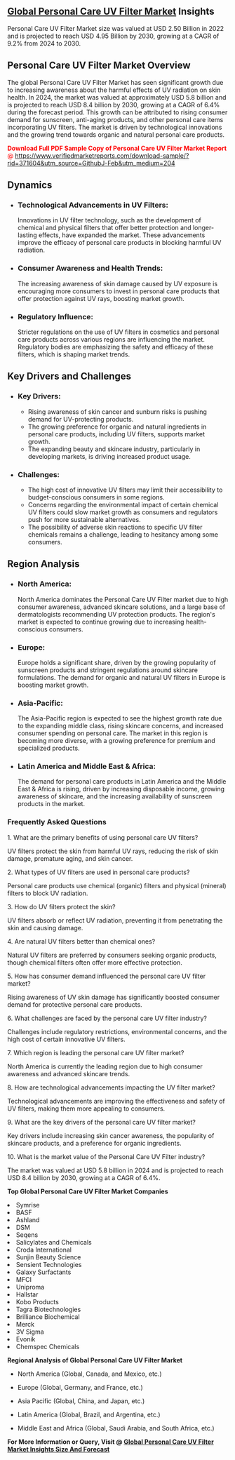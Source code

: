 <h2><a href="https://www.verifiedmarketreports.com/download-sample/?rid=371604&amp;utm_source=GithubJ&amp;utm_medium=204" target="_blank">Global Personal Care UV Filter Market</a> Insights</h2><p>Personal Care UV Filter Market size was valued at USD 2.50 Billion in 2022 and is projected to reach USD 4.95 Billion by 2030, growing at a CAGR of 9.2% from 2024 to 2030.</p><p> <h2>Personal Care UV Filter Market Overview</h2> <p>The global Personal Care UV Filter Market has seen significant growth due to increasing awareness about the harmful effects of UV radiation on skin health. In 2024, the market was valued at approximately USD 5.8 billion and is projected to reach USD 8.4 billion by 2030, growing at a CAGR of 6.4% during the forecast period. This growth can be attributed to rising consumer demand for sunscreen, anti-aging products, and other personal care items incorporating UV filters. The market is driven by technological innovations and the growing trend towards organic and natural personal care products.</p> <p><p><span class=""><span style="color: #ff0000;"><strong>Download Full PDF Sample Copy of Personal Care UV Filter Market Report</strong> @ </span><a href="https://www.verifiedmarketreports.com/download-sample/?rid=371604&amp;utm_source=GithubJ-Feb&amp;utm_medium=204" target="_blank">https://www.verifiedmarketreports.com/download-sample/?rid=371604&amp;utm_source=GithubJ-Feb&amp;utm_medium=204</a></span></p></p> <h2>Dynamics</h2> <ul> <li><h3>Technological Advancements in UV Filters:</h3> Innovations in UV filter technology, such as the development of chemical and physical filters that offer better protection and longer-lasting effects, have expanded the market. These advancements improve the efficacy of personal care products in blocking harmful UV radiation.</li> <li><h3>Consumer Awareness and Health Trends:</h3> The increasing awareness of skin damage caused by UV exposure is encouraging more consumers to invest in personal care products that offer protection against UV rays, boosting market growth.</li> <li><h3>Regulatory Influence:</h3> Stricter regulations on the use of UV filters in cosmetics and personal care products across various regions are influencing the market. Regulatory bodies are emphasizing the safety and efficacy of these filters, which is shaping market trends.</li> </ul> <h2>Key Drivers and Challenges</h2> <ul> <li><h3>Key Drivers:</h3> <ul> <li>Rising awareness of skin cancer and sunburn risks is pushing demand for UV-protecting products.</li> <li>The growing preference for organic and natural ingredients in personal care products, including UV filters, supports market growth.</li> <li>The expanding beauty and skincare industry, particularly in developing markets, is driving increased product usage.</li> </ul> </li> <li><h3>Challenges:</h3> <ul> <li>The high cost of innovative UV filters may limit their accessibility to budget-conscious consumers in some regions.</li> <li>Concerns regarding the environmental impact of certain chemical UV filters could slow market growth as consumers and regulators push for more sustainable alternatives.</li> <li>The possibility of adverse skin reactions to specific UV filter chemicals remains a challenge, leading to hesitancy among some consumers.</li> </ul> </li> </ul> <h2>Region Analysis</h2> <ul> <li><h3>North America:</h3> North America dominates the Personal Care UV Filter market due to high consumer awareness, advanced skincare solutions, and a large base of dermatologists recommending UV protection products. The region's market is expected to continue growing due to increasing health-conscious consumers.</li> <li><h3>Europe:</h3> Europe holds a significant share, driven by the growing popularity of sunscreen products and stringent regulations around skincare formulations. The demand for organic and natural UV filters in Europe is boosting market growth.</li> <li><h3>Asia-Pacific:</h3> The Asia-Pacific region is expected to see the highest growth rate due to the expanding middle class, rising skincare concerns, and increased consumer spending on personal care. The market in this region is becoming more diverse, with a growing preference for premium and specialized products.</li> <li><h3>Latin America and Middle East & Africa:</h3> The demand for personal care products in Latin America and the Middle East & Africa is rising, driven by increasing disposable income, growing awareness of skincare, and the increasing availability of sunscreen products in the market.</li> </ul> <h3>Frequently Asked Questions</h3> <p>1. What are the primary benefits of using personal care UV filters?</p> <p>UV filters protect the skin from harmful UV rays, reducing the risk of skin damage, premature aging, and skin cancer.</p> <p>2. What types of UV filters are used in personal care products?</p> <p>Personal care products use chemical (organic) filters and physical (mineral) filters to block UV radiation.</p> <p>3. How do UV filters protect the skin?</p> <p>UV filters absorb or reflect UV radiation, preventing it from penetrating the skin and causing damage.</p> <p>4. Are natural UV filters better than chemical ones?</p> <p>Natural UV filters are preferred by consumers seeking organic products, though chemical filters often offer more effective protection.</p> <p>5. How has consumer demand influenced the personal care UV filter market?</p> <p>Rising awareness of UV skin damage has significantly boosted consumer demand for protective personal care products.</p> <p>6. What challenges are faced by the personal care UV filter industry?</p> <p>Challenges include regulatory restrictions, environmental concerns, and the high cost of certain innovative UV filters.</p> <p>7. Which region is leading the personal care UV filter market?</p> <p>North America is currently the leading region due to high consumer awareness and advanced skincare trends.</p> <p>8. How are technological advancements impacting the UV filter market?</p> <p>Technological advancements are improving the effectiveness and safety of UV filters, making them more appealing to consumers.</p> <p>9. What are the key drivers of the personal care UV filter market?</p> <p>Key drivers include increasing skin cancer awareness, the popularity of skincare products, and a preference for organic ingredients.</p> <p>10. What is the market value of the Personal Care UV Filter industry?</p> <p>The market was valued at USD 5.8 billion in 2024 and is projected to reach USD 8.4 billion by 2030, growing at a CAGR of 6.4%.</p> </p><p><strong>Top Global Personal Care UV Filter Market Companies</strong></p><div data-test-id=""><p><li>Symrise</li><li> BASF</li><li> Ashland</li><li> DSM</li><li> Seqens</li><li> Salicylates and Chemicals</li><li> Croda International</li><li> Sunjin Beauty Science</li><li> Sensient Technologies</li><li> Galaxy Surfactants</li><li> MFCI</li><li> Uniproma</li><li> Hallstar</li><li> Kobo Products</li><li> Tagra Biotechnologies</li><li> Brilliance Biochemical</li><li> Merck</li><li> 3V Sigma</li><li> Evonik</li><li> Chemspec Chemicals</li></p><div><strong>Regional Analysis of&nbsp;Global Personal Care UV Filter Market</strong></div><ul><li dir="ltr"><p dir="ltr">North America&nbsp;(Global, Canada, and Mexico, etc.)</p></li><li dir="ltr"><p dir="ltr">Europe (Global, Germany, and France, etc.)</p></li><li dir="ltr"><p dir="ltr">Asia Pacific&nbsp;(Global, China, and Japan, etc.)</p></li><li dir="ltr"><p dir="ltr">Latin America&nbsp;(Global, Brazil, and Argentina, etc.)</p></li><li dir="ltr">Middle East and Africa&nbsp;(Global, Saudi Arabia, and South Africa, etc.)</li></ul><p><strong>For More Information or Query, Visit @&nbsp;</strong><strong><a href="https://www.verifiedmarketreports.com/product/personal-care-uv-filter-market/?utm_source=GithubJ&amp;utm_medium=204" target="_blank">Global Personal Care UV Filter Market Insights Size And Forecast</a></strong></p></div>
